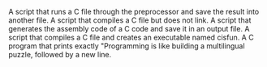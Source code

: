 A script that runs a C file through the preprocessor and save the result into another file.
A script that compiles a C file but does not link.
A script that generates the assembly code of a C code and save it in an output file.
A  script that compiles a C file and creates an executable named cisfun.
A  C program that prints exactly "Programming is like building a multilingual puzzle, followed by a new line.
